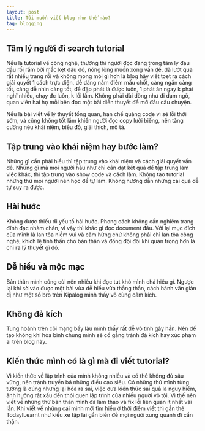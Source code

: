 ```yaml
---
layout: post
title: Tôi muốn viết blog như thế nào?
tag: blogging
---
```


## Tâm lý người đi search tutorial

Nếu là tutorial về công nghệ, thường thì người đọc đang trong tâm lý đau đầu rối rắm bởi mắc kẹt đâu đó, nóng lòng muốn xong vấn đề, đã lướt qua rất nhiều trang rồi và không mong mỏi gì hơn là blog hãy viết toẹt ra cách giải quyết 1 cách trực diện, dễ dàng nắm điểm mấu chốt, càng ngắn càng tốt, càng dễ nhìn càng tốt, để đập phát là được luôn, 1 phát ăn ngay k phải nghĩ nhiều, chạy đc luôn, k lỗi lầm. Không phải dài dòng như đi dạm ngõ, quan viên hai họ mỗi bên đọc một bài diễn thuyết để mở đầu câu chuyện.

Nếu là bài viết về lý thuyết tổng quan, hạn chế quăng code vì sẽ lỗi thời sớm, và cũng không tốt lắm khiến người đọc copy lười biếng, nên tăng cường nêu khái niệm, biểu đồ, giải thích, mô tả.

## Tập trung vào khái niệm hay bước làm?

Những gì cần phải hiểu thì tập trung vào khái niệm và cách giải quyết vấn đề. Những gì mà mọi người hầu như chỉ cần đạt kết quả để tập trung làm việc khác, thì tập trung vào show code và cách làm. Không tạo tutorial những thứ mọi người nên học để tự làm. Không hướng dẫn những cái quá dễ tự suy ra được.

## Hài hước

Không được thiếu đi yếu tố hài hước. Phong cách không cần nghiêm trang đĩnh đạc nhàm chán, vì vậy thì khác gì đọc document đâu. Với lại mục đích của mình là lan tỏa niềm vui và cảm hứng chứ không phải chỉ lan tỏa công nghệ, khích lệ tinh thần cho bản thân và đồng đội đôi khi quan trọng hơn là chỉ ra lý thuyết gì đó.

## Dễ hiểu và mộc mạc

Bản thân mình cũng cùi nên nhiều khi đọc tut khó mình chả hiểu gì. Ngược lại khi sờ vào được một bài vừa dễ hiểu vừa thẳng thắn, cách hành văn giản dị như một số bro trên Kipalog mình thấy vô cùng cảm kích.

## Không đả kích

Tung hoành trên cõi mạng bấy lâu mình thấy rất dễ vô tình gây hấn. Nên để tạo không khí hòa bình chung mình sẽ cố gắng tránh đả kích hay xúc phạm ai trên blog này.

## Kiến thức mình có là gì mà đi viết tutorial?

Vì kiến thức về lập trình của mình không nhiều và có thể không đủ sâu vững, nên tránh truyền bá những điều cao siêu. Có những thứ mình từng tưởng là đúng nhưng lại hóa ra sai, việc đưa kiến thức sai quả là nguy hiểm, ảnh hưởng rất xấu đến thói quen lập trình của nhiều người vô tội. Vì thế nên viết về những thứ bản thân mình đã làm thạo và fix lỗi liên quan ít nhất vài lần. Khi viết về những cái mình mới tìm hiểu ở thời điểm viết thì gắn thẻ TodayILearnt như kiểu xe tập lái gắn biển để mọi người xung quanh đi cẩn thận.
